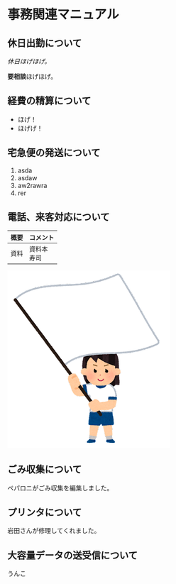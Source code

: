 # 事務関連マニュアル
## 休日出勤について
*休日ほげほげ。*

**要相談**ほげほげ。
## 経費の精算について
- ほげ！
- ほげげ！
## 宅急便の発送について
1. asda
1. asdaw
1. aw2rawra
1. rer
## 電話、来客対応について
|概要 |コメント 
|-- |--
|資料 |資料本<br>寿司
![運動会](img/undoukai.png)
## ごみ収集について
ペパロニがごみ収集を編集しました。
## プリンタについて
岩田さんが修理してくれました。
## 大容量データの送受信について
うんこ
